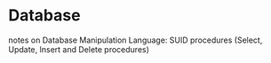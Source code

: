 # Database
notes on Database Manipulation Language: SUID procedures (Select, Update, Insert and Delete procedures)
